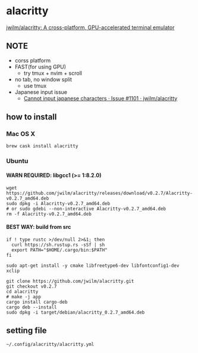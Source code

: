 # alacritty

[jwilm/alacritty: A cross\-platform, GPU\-accelerated terminal emulator]( https://github.com/jwilm/alacritty )

## NOTE
* corss platform
* FAST(for using GPU)
  * try tmux + nvim + scroll
* no tab, no window split
  * use tmux
* Japanese input issue
  * [Cannot input japanese characters · Issue \#1101 · jwilm/alacritty]( https://github.com/jwilm/alacritty/issues/1101 )

## how to install
### Mac OS X
```
brew cask install alacritty
```
### Ubuntu
#### WARN REQUIRED: libgcc1 (>= 1:8.2.0)
```
wget https://github.com/jwilm/alacritty/releases/download/v0.2.7/Alacritty-v0.2.7_amd64.deb
sudo dpkg -i Alacritty-v0.2.7_amd64.deb
# or sudo gdebi --non-interactive Alacritty-v0.2.7_amd64.deb
rm -f Alacritty-v0.2.7_amd64.deb
```

#### BEST WAY: build from src
```
if ! type rustc >/dev/null 2>&1; then
  curl https://sh.rustup.rs -sSf | sh
  export PATH="$HOME/.cargo/bin:$PATH"
fi

sudo apt-get install -y cmake libfreetype6-dev libfontconfig1-dev xclip

git clone https://github.com/jwilm/alacritty.git
git checkout v0.2.7
cd alacritty
# make -j app
cargo install cargo-deb
cargo deb --install
sudo dpkg -i target/debian/alacritty_0.2.7_amd64.deb
```

## setting file
```
~/.config/alacritty/alacritty.yml
```
